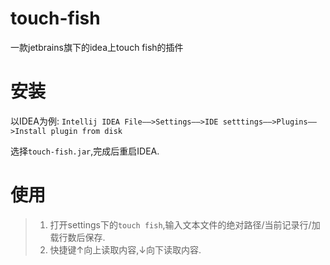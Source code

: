 # touch-fish
一款jetbrains旗下的idea上touch fish的插件

# 安装
以IDEA为例:
```Intellij IDEA File——>Settings——>IDE setttings——>Plugins——>Install plugin from disk```

选择`touch-fish.jar`,完成后重启IDEA.

# 使用

> 1. 打开settings下的`touch fish`,输入文本文件的绝对路径/当前记录行/加载行数后保存.
> 2. 快捷键&uarr;向上读取内容,&darr;向下读取内容.